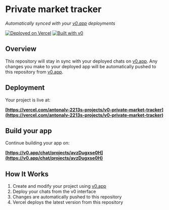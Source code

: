 # Private market tracker

*Automatically synced with your [v0.app](https://v0.app) deployments*

[![Deployed on Vercel](https://img.shields.io/badge/Deployed%20on-Vercel-black?style=for-the-badge&logo=vercel)](https://vercel.com/antonalv-2213s-projects/v0-private-market-tracker)
[![Built with v0](https://img.shields.io/badge/Built%20with-v0.app-black?style=for-the-badge)](https://v0.app/chat/projects/avzDugxse0H)

## Overview

This repository will stay in sync with your deployed chats on [v0.app](https://v0.app).
Any changes you make to your deployed app will be automatically pushed to this repository from [v0.app](https://v0.app).

## Deployment

Your project is live at:

**[https://vercel.com/antonalv-2213s-projects/v0-private-market-tracker](https://vercel.com/antonalv-2213s-projects/v0-private-market-tracker)**

## Build your app

Continue building your app on:

**[https://v0.app/chat/projects/avzDugxse0H](https://v0.app/chat/projects/avzDugxse0H)**

## How It Works

1. Create and modify your project using [v0.app](https://v0.app)
2. Deploy your chats from the v0 interface
3. Changes are automatically pushed to this repository
4. Vercel deploys the latest version from this repository
